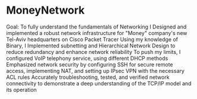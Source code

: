 # MoneyNetwork
Goal: To fully understand the fundamentals of Networking I Designed and implemented a robust network
infrastructure for "Money" company's new Tel-Aviv headquarters on Cisco Packet Tracer
Using my knowledge of Binary, I Implemented subnetting and Hierarchical Network Design to reduce
redundancy and enhance network reliability
To push my limits, I configured VoIP telephony service, using different DHCP methods
Emphasized network security by configuring SSH for secure remote access, implementing NAT, and setting
up IPsec VPN with the necessary ACL rules
Accurately troubleshooting, tested, and verified network connectivity to demonstrate a deep understanding of
the TCP/IP model and its operation
